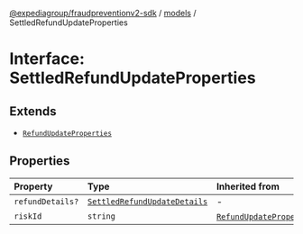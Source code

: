 [@expediagroup/fraudpreventionv2-sdk](../../index.md) / [models](../index.md) / SettledRefundUpdateProperties

# Interface: SettledRefundUpdateProperties

## Extends

- [`RefundUpdateProperties`](RefundUpdateProperties.md)

## Properties

| Property | Type | Inherited from |
| :------ | :------ | :------ |
| `refundDetails?` | [`SettledRefundUpdateDetails`](../classes/SettledRefundUpdateDetails.md) | - |
| `riskId` | `string` | [`RefundUpdateProperties`](RefundUpdateProperties.md).`riskId` |
